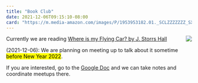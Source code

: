 ```yaml
---
title: "Book Club"
date: 2021-12-06T09:15:10-08:00
card: "https://m.media-amazon.com/images/P/1953953182.01._SCLZZZZZZZ_SX500_.jpg"
---
```

<div style="float: right; max-width: 100px"><img src="https://m.media-amazon.com/images/P/1953953182.01._SCLZZZZZZZ_SX500_.jpg"></div>

Currently we are reading <a href="https://www.amazon.com/Where-Flying-Car-Storrs-Hall/dp/1953953182">Where is my Flying Car? by J. Storrs Hall</a>

(2021-12-06): We are planning on meeting up to talk about it sometime <mark>before New Year 2022</mark>.

If you are interested, go to the <a href="https://docs.google.com/document/d/1xpgBJdTSk5WULQSb5vZwEwhS-UtKheEICqESxWaTjMw/edit?usp=sharing">Google Doc</a> and we can take notes and coordinate meetups there.


